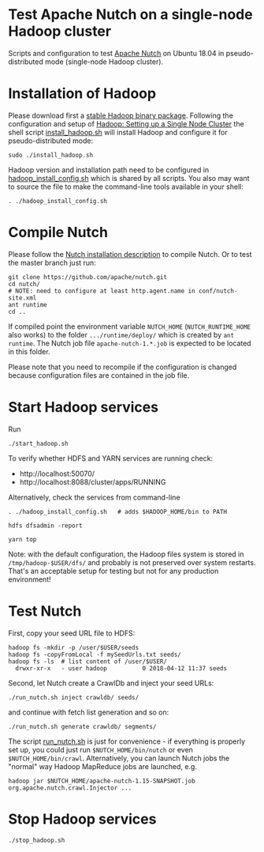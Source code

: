 Test Apache Nutch on a single-node Hadoop cluster
=================================================

Scripts and configuration to test [Apache Nutch](https://nutch.apache.org/) on Ubuntu 18.04 in pseudo-distributed mode (single-node Hadoop cluster).


# Installation of Hadoop

Please download first a [stable Hadoop binary package](https://hadoop.apache.org/releases.html). Following the configuration and setup of [Hadoop: Setting up a Single Node Cluster](https://hadoop.apache.org/docs/stable/hadoop-project-dist/hadoop-common/SingleCluster.html) the shell script [install_hadoop.sh](install_hadoop.sh) will install Hadoop and configure it for pseudo-distributed mode:

    sudo ./install_hadoop.sh

Hadoop version and installation path need to be configured in [hadoop_install_config.sh](hadoop_install_config.sh) which is shared by all scripts. You also may want to source the file to make the command-line tools available in your shell:

    . ./hadoop_install_config.sh


# Compile Nutch

Please follow the [Nutch installation description](https://wiki.apache.org/nutch/NutchTutorial#Option_2:_Set_up_Nutch_from_a_source_distribution) to compile Nutch. Or to test the master branch just run:

    git clone https://github.com/apache/nutch.git
    cd nutch/
    # NOTE: need to configure at least http.agent.name in conf/nutch-site.xml
    ant runtime
    cd ..

If compiled point the environment variable `NUTCH_HOME` (`NUTCH_RUNTIME_HOME` also works) to the folder `.../runtime/deploy/` which is created by `ant runtime`. The Nutch job file `apache-nutch-1.*.job` is expected to be located in this folder.

Please note that you need to recompile if the configuration is changed because configuration files are contained in the job file.


# Start Hadoop services

Run

    ./start_hadoop.sh

To verify whether HDFS and YARN services are running check:
- http://localhost:50070/
- http://localhost:8088/cluster/apps/RUNNING

Alternatively, check the services from command-line

    . ./hadoop_install_config.sh   # adds $HADOOP_HOME/bin to PATH
    
    hdfs dfsadmin -report
    
    yarn top

Note: with the default configuration, the Hadoop files system is stored in `/tmp/hadoop-$USER/dfs/` and probably is not preserved over system restarts. That's an acceptable setup for testing but not for any production environment!


# Test Nutch

First, copy your seed URL file to HDFS:

    hadoop fs -mkdir -p /user/$USER/seeds
    hadoop fs -copyFromLocal -f mySeedUrls.txt seeds/
    hadoop fs -ls  # list content of /user/$USER/
      drwxr-xr-x   - user hadoop          0 2018-04-12 11:37 seeds


Second, let Nutch create a CrawlDb and inject your seed URLs:

    ./run_nutch.sh inject crawldb/ seeds/

and continue with fetch list generation and so on:

    ./run_nutch.sh generate crawldb/ segments/


The script [run_nutch.sh](./run_nutch.sh) is just for convenience - if everything is properly set up, you could just run `$NUTCH_HOME/bin/nutch` or even `$NUTCH_HOME/bin/crawl`. Alternatively, you can launch Nutch jobs the "normal" way Hadoop MapReduce jobs are launched, e.g.

    hadoop jar $NUTCH_HOME/apache-nutch-1.15-SNAPSHOT.job org.apache.nutch.crawl.Injector ...


# Stop Hadoop services

    ./stop_hadoop.sh
